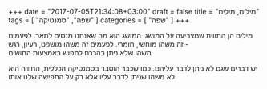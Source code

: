 +++
date = "2017-07-05T21:34:08+03:00"
draft = false
title = "מילים, מילים"
tags = [ "שפה", "סמנטיקה" ]
categories = [ "שפה" ]
+++

מילים הן התווית שמצביעה על המושג.
המושג הוא מה שאנחנו מנסים לתאר.
לפעמים זה משהו מוחשי, חומרי.
לפעמים זה משהו מושפט, רעיון, רגש -  
משהו שלא ניתן בהכרח לתפוש באמצעות החושים.

יש דברים שגם לא ניתן לדבר עליהם.
כמו שכבר הוסבר בסמנטיקה הכללית,
החוויה היא לא משהו שניתן לדבר עליו
אלא רק על התפישה שלנו אותו
